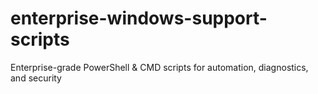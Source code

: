 # enterprise-windows-support-scripts
Enterprise-grade PowerShell &amp; CMD scripts for automation, diagnostics, and security
